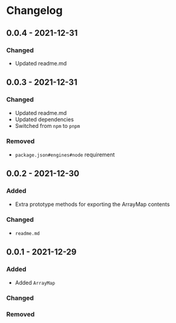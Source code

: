 # Changelog

## 0.0.4 - 2021-12-31

### Changed

- Updated readme.md

## 0.0.3 - 2021-12-31

### Changed

- Updated readme.md
- Updated dependencies
- Switched from `npm` to `pnpm`

### Removed

- `package.json#engines#node` requirement

## 0.0.2 - 2021-12-30

### Added

- Extra prototype methods for exporting the ArrayMap contents

### Changed

- `readme.md`

## 0.0.1 - 2021-12-29

### Added

- Added `ArrayMap`

### Changed

### Removed
